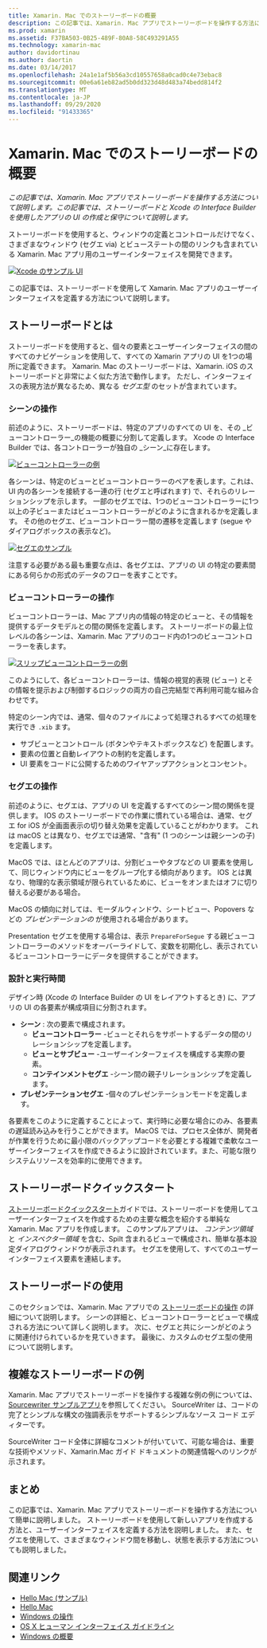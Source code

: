 ```yaml
---
title: Xamarin. Mac でのストーリーボードの概要
description: この記事では、Xamarin. Mac アプリでストーリーボードを操作する方法について説明します。 ストーリーボードと Xcode の Interface Builder を使用したアプリの UI の作成と維持管理に関する内容が含まれています。
ms.prod: xamarin
ms.assetid: F37BA503-0B25-489F-80A8-58C493291A55
ms.technology: xamarin-mac
author: davidortinau
ms.author: daortin
ms.date: 03/14/2017
ms.openlocfilehash: 24a1e1af5b56a3cd10557658a0cad0c4e73ebac8
ms.sourcegitcommit: 00e6a61eb82ad5b0dd323d48d483a74bedd814f2
ms.translationtype: MT
ms.contentlocale: ja-JP
ms.lasthandoff: 09/29/2020
ms.locfileid: "91433365"
---
```

# <a name="introduction-to-storyboards-in-xamarinmac"></a>Xamarin. Mac でのストーリーボードの概要

_この記事では、Xamarin. Mac アプリでストーリーボードを操作する方法について説明します。この記事では、ストーリーボードと Xcode の Interface Builder を使用したアプリの UI の作成と保守について説明します。_

ストーリーボードを使用すると、ウィンドウの定義とコントロールだけでなく、さまざまなウィンドウ (セグエ via) とビューステートの間のリンクも含まれている Xamarin. Mac アプリ用のユーザーインターフェイスを開発できます。

[![Xcode のサンプル UI](images/intro01.png)](images/intro01.png#lightbox)

この記事では、ストーリーボードを使用して Xamarin. Mac アプリのユーザーインターフェイスを定義する方法について説明します。

<a name="What-are-Storyboards"></a>

## <a name="what-are-storyboards"></a>ストーリーボードとは

ストーリーボードを使用すると、個々の要素とユーザーインターフェイスの間のすべてのナビゲーションを使用して、すべての Xamarin アプリの UI を1つの場所に定義できます。 Xamarin. Mac のストーリーボードは、Xamarin. iOS のストーリーボードと非常によく似た方法で動作します。 ただし、インターフェイスの表現方法が異なるため、異なる _セグエ型_ のセットが含まれています。

<a name="Working-with-Scenes"></a>

### <a name="working-with-scenes"></a>シーンの操作

前述のように、ストーリーボードは、特定のアプリのすべての UI を、その _ビューコントローラー_の機能の概要に分割して定義します。 Xcode の Interface Builder では、各コントローラーが独自の _シーン_に存在します。

[![ビューコントローラーの例](images/intro02.png)](images/intro02.png#lightbox)

各シーンは、特定のビューとビューコントローラーのペアを表します。これは、UI 内の各シーンを接続する一連の行 (セグエと呼ばれます) で、それらのリレーションシップを示します。 一部のセグエでは、1つのビューコントローラーに1つ以上の子ビューまたはビューコントローラーがどのように含まれるかを定義します。 その他のセグエ、ビューコントローラー間の遷移を定義します (segue やダイアログボックスの表示など)。 

[![セグエのサンプル](images/intro03.png)](images/intro03.png#lightbox)

注意する必要がある最も重要な点は、各セグエは、アプリの UI の特定の要素間にある何らかの形式のデータのフローを表すことです。

<a name="Working-with-View-Controllers"></a>

### <a name="working-with-view-controllers"></a>ビューコントローラーの操作

ビューコントローラーは、Mac アプリ内の情報の特定のビューと、その情報を提供するデータモデルとの間の関係を定義します。 ストーリーボードの最上位レベルの各シーンは、Xamarin. Mac アプリのコード内の1つのビューコントローラーを表します。

[![スリップビューコントローラーの例](images/intro04.png)](images/intro04.png#lightbox)

このようにして、各ビューコントローラーは、情報の視覚的表現 (ビュー) とその情報を提示および制御するロジックの両方の自己完結型で再利用可能な組み合わせです。

特定のシーン内では、通常、個々のファイルによって処理されるすべての処理を実行でき `.xib` ます。 

- サブビューとコントロール (ボタンやテキストボックスなど) を配置します。
- 要素の位置と自動レイアウトの制約を定義します。
- UI 要素をコードに公開するためのワイヤアップアクションとコンセント。

<a name="Working-with-Segues"></a>

### <a name="working-with-segues"></a>セグエの操作

前述のように、セグエは、アプリの UI を定義するすべてのシーン間の関係を提供します。 IOS のストーリーボードでの作業に慣れている場合は、通常、セグエ for iOS が全画面表示の切り替え効果を定義していることがわかります。 これは macOS とは異なり、セグエでは通常、"含有" (1 つのシーンは親シーンの子) を定義します。

MacOS では、ほとんどのアプリは、分割ビューやタブなどの UI 要素を使用して、同じウィンドウ内にビューをグループ化する傾向があります。 IOS とは異なり、物理的な表示領域が限られているために、ビューをオンまたはオフに切り替える必要がある場合。

MacOS の傾向に対しては、モーダルウィンドウ、シートビュー、Popovers などの _プレゼンテーションの_ が使用される場合があります。

Presentation セグエを使用する場合は、表示 `PrepareForSegue` する親ビューコントローラーのメソッドをオーバーライドして、変数を初期化し、表示されているビューコントローラーにデータを提供することができます。

<a name="Design-and-Run-Times"></a>

### <a name="design-and-run-times"></a>設計と実行時間

デザイン時 (Xcode の Interface Builder の UI をレイアウトするとき) に、アプリの UI の各要素が構成項目に分割されます。

- **シーン** : 次の要素で構成されます。
  - **ビューコントローラー** -ビューとそれらをサポートするデータの間のリレーションシップを定義します。
  - **ビューとサブビュー** -ユーザーインターフェイスを構成する実際の要素。
  - **コンテインメントセグエ** -シーン間の親子リレーションシップを定義します。
- **プレゼンテーションセグエ** -個々のプレゼンテーションモードを定義します。 

各要素をこのように定義することによって、実行時に必要な場合にのみ、各要素の遅延読み込みを行うことができます。 MacOS では、プロセス全体が、開発者が作業を行うために最小限のバックアップコードを必要とする複雑で柔軟なユーザーインターフェイスを作成できるように設計されています。また、可能な限りシステムリソースを効率的に使用できます。

<a name="Storyboard-Quick-Start"></a>

## <a name="storyboard-quick-start"></a>ストーリーボードクイックスタート

[ストーリーボードクイックスタート](~/mac/platform/storyboards/quickstart.md)ガイドでは、ストーリーボードを使用してユーザーインターフェイスを作成するための主要な概念を紹介する単純な Xamarin. Mac アプリを作成します。 このサンプルアプリは、 _コンテンツ領域_ と _インスペクター領域_ を含む、Spilt 含まれるビューで構成され、簡単な基本設定ダイアログウィンドウが表示されます。 セグエを使用して、すべてのユーザーインターフェイス要素を連結します。

<a name="Working-with-Storyboards"></a>

## <a name="working-with-storyboards"></a>ストーリーボードの使用

このセクションでは、Xamarin. Mac アプリでの [ストーリーボードの操作](~/mac/platform/storyboards/indepth.md) の詳細について説明します。 シーンの詳細と、ビューコントローラーとビューで構成される方法について詳しく説明します。 次に、セグエと共にシーンがどのように関連付けられているかを見ていきます。 最後に、カスタムのセグエ型の使用について説明します。 

<a name="Complex-Storyboard-Example"></a>

## <a name="complex-storyboard-example"></a>複雑なストーリーボードの例

Xamarin. Mac アプリでストーリーボードを操作する複雑な例の例については、 [Sourcewriter サンプルアプリ](/samples/xamarin/mac-samples/sourcewriter)を参照してください。 SourceWriter は、コードの完了とシンプルな構文の強調表示をサポートするシンプルなソース コード エディターです。

SourceWriter コード全体に詳細なコメントが付いていて、可能な場合は、重要な技術やメソッド、Xamarin.Mac ガイド ドキュメントの関連情報へのリンクが示されます。

<a name="Summary"></a>

## <a name="summary"></a>まとめ

この記事では、Xamarin. Mac アプリでストーリーボードを操作する方法について簡単に説明しました。 ストーリーボードを使用して新しいアプリを作成する方法と、ユーザーインターフェイスを定義する方法を説明しました。 また、セグエを使用して、さまざまなウィンドウ間を移動し、状態を表示する方法についても説明しました。

## <a name="related-links"></a>関連リンク

- [Hello Mac (サンプル)](/samples/xamarin/mac-samples/hello-mac)
- [Hello Mac](~/mac/get-started/hello-mac.md)
- [Windows の操作](~/mac/user-interface/window.md)
- [OS X ヒューマン インターフェイス ガイドライン](https://developer.apple.com/library/mac/documentation/UserExperience/Conceptual/OSXHIGuidelines/)
- [Windows の概要](https://developer.apple.com/library/mac/documentation/Cocoa/Conceptual/WinPanel/Introduction.html#//apple_ref/doc/uid/10000031-SW1)